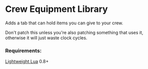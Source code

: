 # Crew Equipment Library
Adds a tab that can hold items you can give to your crew.

Don't patch this unless you're also patching something that uses it, otherwise it will just waste clock cycles.

### Requirements:
[Lightweight Lua](https://github.com/neopryne/lightweight-lua) 0.8+